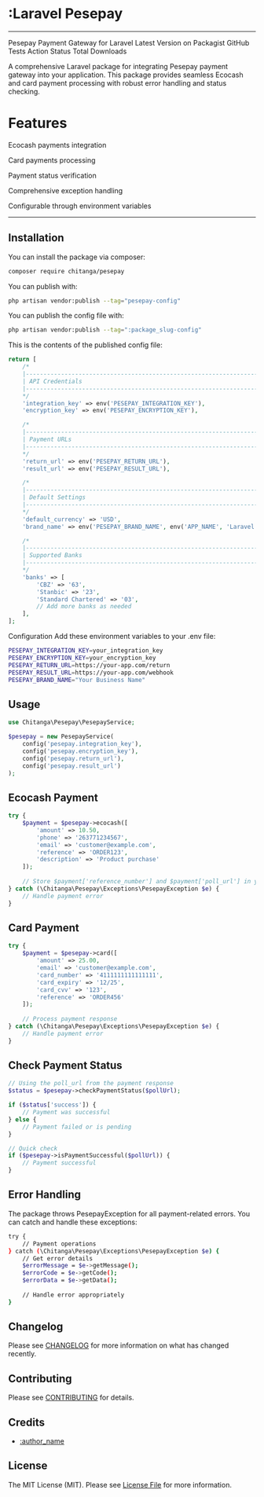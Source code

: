 # :Laravel Pesepay

<!-- [![Latest Version on Packagist](https://img.shields.io/packagist/v/:vendor_slug/:package_slug.svg?style=flat-square)](https://packagist.org/packages/:vendor_slug/:package_slug)
[![GitHub Tests Action Status](https://img.shields.io/github/actions/workflow/status/:vendor_slug/:package_slug/run-tests.yml?branch=main&label=tests&style=flat-square)](https://github.com/:vendor_slug/:package_slug/actions?query=workflow%3Arun-tests+branch%3Amain)
[![GitHub Code Style Action Status](https://img.shields.io/github/actions/workflow/status/:vendor_slug/:package_slug/fix-php-code-style-issues.yml?branch=main&label=code%20style&style=flat-square)](https://github.com/:vendor_slug/:package_slug/actions?query=workflow%3A"Fix+PHP+code+style+issues"+branch%3Amain)
[![Total Downloads](https://img.shields.io/packagist/dt/:vendor_slug/:package_slug.svg?style=flat-square)](https://packagist.org/packages/:vendor_slug/:package_slug) -->
<!--delete-->
---
Pesepay Payment Gateway for Laravel
Latest Version on Packagist
GitHub Tests Action Status
Total Downloads

A comprehensive Laravel package for integrating Pesepay payment gateway into your application. This package provides seamless Ecocash and card payment processing with robust error handling and status checking.

# Features
Ecocash payments integration

Card payments processing

Payment status verification

Comprehensive exception handling

Configurable through environment variables


---
<!--/delete-->
<!-- This is where your description should go. Limit it to a paragraph or two. Consider adding a small example. -->

## Installation

You can install the package via composer:

```bash
composer require chitanga/pesepay
```

You can publish with:

```bash
php artisan vendor:publish --tag="pesepay-config"
```

You can publish the config file with:

```bash
php artisan vendor:publish --tag=":package_slug-config"
```

This is the contents of the published config file:

```php
return [
    /*
    |--------------------------------------------------------------------------
    | API Credentials
    |--------------------------------------------------------------------------
    */
    'integration_key' => env('PESEPAY_INTEGRATION_KEY'),
    'encryption_key' => env('PESEPAY_ENCRYPTION_KEY'),

    /*
    |--------------------------------------------------------------------------
    | Payment URLs
    |--------------------------------------------------------------------------
    */
    'return_url' => env('PESEPAY_RETURN_URL'),
    'result_url' => env('PESEPAY_RESULT_URL'),

    /*
    |--------------------------------------------------------------------------
    | Default Settings
    |--------------------------------------------------------------------------
    */
    'default_currency' => 'USD',
    'brand_name' => env('PESEPAY_BRAND_NAME', env('APP_NAME', 'Laravel')),

    /*
    |--------------------------------------------------------------------------
    | Supported Banks
    |--------------------------------------------------------------------------
    */
    'banks' => [
        'CBZ' => '63',
        'Stanbic' => '23',
        'Standard Chartered' => '03',
        // Add more banks as needed
    ],
];
```

Configuration
Add these environment variables to your .env file:

```bash
PESEPAY_INTEGRATION_KEY=your_integration_key
PESEPAY_ENCRYPTION_KEY=your_encryption_key
PESEPAY_RETURN_URL=https://your-app.com/return
PESEPAY_RESULT_URL=https://your-app.com/webhook
PESEPAY_BRAND_NAME="Your Business Name"
```

## Usage

```php
use Chitanga\Pesepay\PesepayService;

$pesepay = new PesepayService(
    config('pesepay.integration_key'),
    config('pesepay.encryption_key'),
    config('pesepay.return_url'),
    config('pesepay.result_url')
);
```
## Ecocash Payment

```php
try {
    $payment = $pesepay->ecocash([
        'amount' => 10.50,
        'phone' => '263771234567',
        'email' => 'customer@example.com',
        'reference' => 'ORDER123',
        'description' => 'Product purchase'
    ]);
    
    // Store $payment['reference_number'] and $payment['poll_url'] in your database
} catch (\Chitanga\Pesepay\Exceptions\PesepayException $e) {
    // Handle payment error
}
```

## Card Payment

```php
try {
    $payment = $pesepay->card([
        'amount' => 25.00,
        'email' => 'customer@example.com',
        'card_number' => '4111111111111111',
        'card_expiry' => '12/25',
        'card_cvv' => '123',
        'reference' => 'ORDER456'
    ]);
    
    // Process payment response
} catch (\Chitanga\Pesepay\Exceptions\PesepayException $e) {
    // Handle payment error
}
```

## Check Payment Status

```php
// Using the poll_url from the payment response
$status = $pesepay->checkPaymentStatus($pollUrl);

if ($status['success']) {
    // Payment was successful
} else {
    // Payment failed or is pending
}

// Quick check
if ($pesepay->isPaymentSuccessful($pollUrl)) {
    // Payment successful
}
```
## Error Handling

The package throws PesepayException for all payment-related errors. You can catch and handle these exceptions:

```bash
try {
    // Payment operations
} catch (\Chitanga\Pesepay\Exceptions\PesepayException $e) {
    // Get error details
    $errorMessage = $e->getMessage();
    $errorCode = $e->getCode();
    $errorData = $e->getData();
    
    // Handle error appropriately
}
```

## Changelog

Please see [CHANGELOG](CHANGELOG.md) for more information on what has changed recently.

## Contributing

Please see [CONTRIBUTING](CONTRIBUTING.md) for details.

## Credits

- [:author_name](https://github.com/TafadzwaLawrence)

## License

The MIT License (MIT). Please see [License File](LICENSE.md) for more information.
